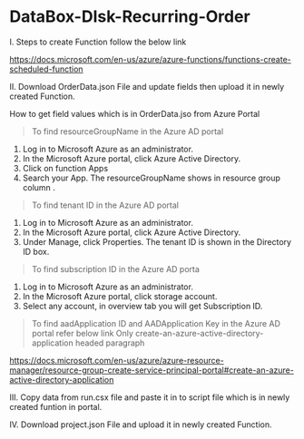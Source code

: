 # DataBox-DIsk-Recurring-Order

 I. Steps to create Function follow the below link
 
https://docs.microsoft.com/en-us/azure/azure-functions/functions-create-scheduled-function

II. Download OrderData.json File and update fields then upload it in newly created Function.

How to get field values which is in OrderData.jso from Azure Portal

> To find resourceGroupName in the Azure AD portal
1.	Log in to Microsoft Azure as an administrator.
2.	In the Microsoft Azure portal, click Azure Active Directory.
3.	Click on function Apps
4.	Search your App. The resourceGroupName  shows in resource group column .

> To find tenant ID in the Azure AD portal

1.	Log in to Microsoft Azure as an administrator.
2.	In the Microsoft Azure portal, click Azure Active Directory.
3.	Under Manage, click Properties. The tenant ID is shown in the Directory ID box.

> To find subscription ID in the Azure AD porta

1. 	Log in to Microsoft Azure as an administrator.
2.	In the Microsoft Azure portal, click storage account.
3.	Select any account, in overview tab you will get Subscription ID.

>  To find aadApplication ID and AADApplication Key in the Azure AD portal refer below link 
	Only create-an-azure-active-directory-application headed paragraph

https://docs.microsoft.com/en-us/azure/azure-resource-manager/resource-group-create-service-principal-portal#create-an-azure-active-directory-application


III.  Copy data from run.csx file and paste it in to script file which is in newly created funtion in portal.

IV.   Download project.json File and upload it in newly created Function.
    
